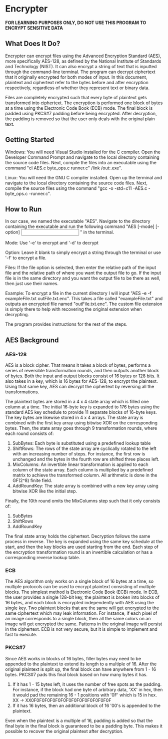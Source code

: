 # Encrypter
**FOR LEARNING PURPOSES ONLY,  DO NOT USE THIS PROGRAM TO ENCRYPT SENSITIVE DATA**
## What Does It Do?
Encrypter can encrypt files using the Advanced Encryption Standard (AES), more specifically AES-128, as defined by the National Institute of Standards and Technology (NIST). It can also encrypt a string of text that is inputted through the command-line terminal. The program can decrypt ciphertext that it originally encrypted for both modes of input. In this document, plaintext and ciphertext refer to the bytes before and after encryption respectively, regardless of whether they represent text or binary data. 

Files are completely encrypted such that every byte of plaintext gets transformed into ciphertext. The encryption is performed one block of bytes at a time using the Electronic Code Book (ECB) mode. The final block is padded using PKCS#7 padding before being encrypted. After decryption, the padding is removed so that the user only deals with the original plain text. 

## Getting Started 
Windows: You will need Visual Studio installed for the C compiler. Open the Developer Command Prompt and navigate to the local directory containing the source code files. Next, compile the files into an executable using the command "cl AES.c byte_ops.c runner.c" /link /out:<executable-name>.exe".

Linux: You will need the GNU C compiler installed. Open up the terminal and navigate to the local directory containing the source code files. Next, compile the source files using the command "gcc -o <executable-name> -std=c11 -AES.c -byte_ops.c -runner.c". 

## How to Run 
In our case, we named the executable "AES". Navigate to the directory containing the executable and run the following command "AES [-mode] [-option] <input file> <output file>" in the terminal. 
  
Mode: Use '-e' to encrypt and '-d' to decrypt
  
Option: Leave it blank to simply encrypt a string through the terminal or use '-f' to encrypt a file. 
  
Files: If the file option is selected, then enter the relative path of the input file and the relative path of where you want the output file to go. If the input file is in the same directory and you want the output file to be there as well, then just use their names. 
  
Example: To encrypt a file in the current directory I will input "AES -e -f exampleFile.txt outFile.txt.enc". This takes a file called "exampleFile.txt" and outputs an encrypted file named "outFile.txt.enc". The custom file extension is simply there to help with recovering the original extension when decrypting.
  
The program provides instructions for the rest of the steps. 

## AES Background 
### AES-128
AES is a block cipher. That means it takes a block of bytes, performs a series of reversible transformation rounds, and then outputs another block of bytes. Both the input and output blocks consist of 16 bytes or 128 bits. It also takes in a key, which is 16 bytes for AES-128, to encrypt the plaintext. Using that same key, AES can decrypt the ciphertext by reversing all the transformations. 

The plaintext bytes are stored in a 4 x 4 state array which is filled one column at a time. The initial 16-byte key is expanded to 176 bytes using the standard AES key schedule to provide 11 separate blocks of 16-byte keys. The key bytes are likewise stored in 4 x 4 arrays. The state array is combined with the first key array using bitwise XOR on the corresponding bytes. Then, the state array goes through 9 transformation rounds, where each round consists of: 
1. SubBytes: Each byte is substituted using a predefined lookup table 
2. ShiftRows: The rows of the state array are cyclically rotated to the left with an increasing number of steps. For instance, the first row is unchanged and the bytes in the fourth row are shifted three places left. 
3. MixColumns: An invertible linear transformation is applied to each column of the state array. Each column is multiplied by a predefined matrix to achieve the transformed column. All arithmetic is done in the GF(2^8) finite field. 
4. AddRoundKey: The state array is combined with a new key array using bitwise XOR like the initial step. 

Finally, the 10th round omits the MixColumns step such that it only consists of: 
1. SubBytes
2. ShiftRows
3. AddRoundKey

The final state array holds the ciphertext. Decryption follows the same process in reverse. The key is expanded using the same key schedule at the start, and then the key blocks are used starting from the end. Each step of the encryption transformation round is an invertible calculation or has a corresponding reverse lookup table. 
### ECB
The AES algorithm only works on a single block of 16 bytes at a time, so multiple protocols can be used to encrypt plaintext consisting of multiple blocks. The simplest method is Electronic Code Book (ECB) mode. In ECB, the user provides a single 128-bit key, the plaintext is broken into blocks of 16 bytes, and each block is encrypted independently with AES using the single key. Two plaintext blocks that are the same will get encrypted to the same ciphertext which may leak information. For instance, if each pixel of an image corresponds to a single block, then all the same colors on an image will get encrypted the same. Patterns in the original image will persist in the ciphertext. ECB is not very secure, but it is simple to implement and fast to execute. 
### PKCS#7
Since AES works in blocks of 16 bytes, filler bytes may need to be appended to the plaintext to extend its length to a multiple of 16. After the original plaintext is split up, the final block can have anywhere from 1 - 16 bytes. PKCS#7 pads this final block based on how many bytes it has.
1. If it has 1 - 15 bytes left, it uses the number of free spots as the padding. For instance, if the block had one byte of arbitrary data, 'XX' in hex, then it would pad the remaining 16 - 1 positions with '0F' which is 15 in hex. XX -> XX0F0F0F0F0F0F0F0F0F0F0F0F0F0F0F
2. If it has 16 bytes, then an additional block of 16 '00's is appended to the plaintext. 

Even when the plaintext is a multiple of 16, padding is added so that the final byte in the final block is guaranteed to be a padding byte. This makes it possible to recover the original plaintext after decryption. 
